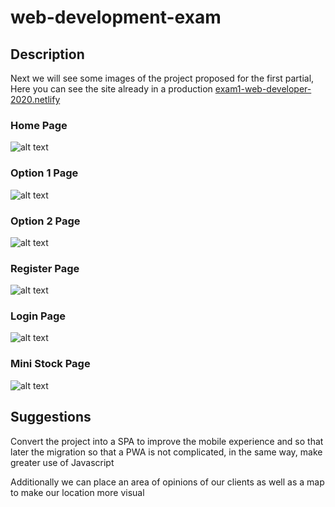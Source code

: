 # web-development-exam


## Description

Next we will see some images of the project proposed for the first partial, 
Here you can see the site already in a production [exam1-web-developer-2020.netlify](https://exam1-web-developer-2020.netlify.app/)

### Home Page
![alt text](https://res.cloudinary.com/dx9n8tsyu/image/upload/v1596949154/home-page_ic2pea.png "Page Home")

### Option 1 Page
![alt text](https://res.cloudinary.com/dx9n8tsyu/image/upload/v1596949151/page-1_apfedz.png "Page Option 1")

### Option 2 Page
![alt text](https://res.cloudinary.com/dx9n8tsyu/image/upload/v1596949150/page-2_mhsc19.png "Page Option 2")

### Register Page
![alt text](https://res.cloudinary.com/dx9n8tsyu/image/upload/v1596949166/register_udcm9w.png "Page Register")

### Login Page
![alt text](https://res.cloudinary.com/dx9n8tsyu/image/upload/v1596949134/login_dz6fd4.png "Page Login")

### Mini Stock Page
![alt text](https://res.cloudinary.com/dx9n8tsyu/image/upload/v1598061973/screenshot-exam1-web-developer-2020.netlify.app-2020.08.21-20_04_16_lgill3.png "Page Login")



## Suggestions
Convert the project into a SPA to improve the mobile experience and so that later the migration so that a PWA is not complicated, in the same way, make greater use of Javascript

Additionally we can place an area of ​​opinions of our clients as well as a map to make our location more visual